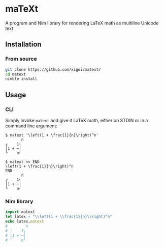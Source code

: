 # maTeXt

A program and Nim library for rendering LaTeX math as multiline Unicode text

## Installation

### From source

```sh
git clone https://github.com/xigoi/matext/
cd matext
nimble install
```

## Usage

### CLI

Simply invoke `matext` and give it LaTeX math, either on STDIN or in a command line argument:

```
$ matext '\left(1 + \frac{1}{n}\right)^n'
       n
╭    1╮
│1 + ─│
╰    n╯

$ matext << END
\left(1 + \frac{1}{n}\right)^n
END
       n
╭    1╮
│1 + ─│
╰    n╯
```

### Nim library

```nim
import matext
let latex = "\\left(1 + \\frac{1}{n}\\right)^n"
echo latex.matext
#        n
# ╭    1╮
# │1 + ─│
# ╰    n╯
```
